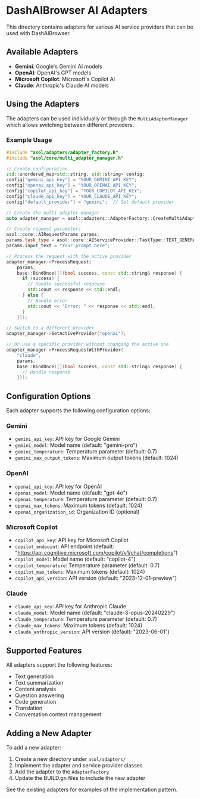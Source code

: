 # DashAIBrowser AI Adapters

This directory contains adapters for various AI service providers that can be used with DashAIBrowser.

## Available Adapters

- **Gemini**: Google's Gemini AI models
- **OpenAI**: OpenAI's GPT models
- **Microsoft Copilot**: Microsoft's Copilot AI
- **Claude**: Anthropic's Claude AI models

## Using the Adapters

The adapters can be used individually or through the `MultiAdapterManager` which allows switching between different providers.

### Example Usage

```cpp
#include "asol/adapters/adapter_factory.h"
#include "asol/core/multi_adapter_manager.h"

// Create configuration
std::unordered_map<std::string, std::string> config;
config["gemini_api_key"] = "YOUR_GEMINI_API_KEY";
config["openai_api_key"] = "YOUR_OPENAI_API_KEY";
config["copilot_api_key"] = "YOUR_COPILOT_API_KEY";
config["claude_api_key"] = "YOUR_CLAUDE_API_KEY";
config["default_provider"] = "gemini";  // Set default provider

// Create the multi-adapter manager
auto adapter_manager = asol::adapters::AdapterFactory::CreateMultiAdapterManager(config);

// Create request parameters
asol::core::AIRequestParams params;
params.task_type = asol::core::AIServiceProvider::TaskType::TEXT_GENERATION;
params.input_text = "Your prompt here";

// Process the request with the active provider
adapter_manager->ProcessRequest(
    params,
    base::BindOnce([](bool success, const std::string& response) {
      if (success) {
        // Handle successful response
        std::cout << response << std::endl;
      } else {
        // Handle error
        std::cout << "Error: " << response << std::endl;
      }
    }));

// Switch to a different provider
adapter_manager->SetActiveProvider("openai");

// Or use a specific provider without changing the active one
adapter_manager->ProcessRequestWithProvider(
    "claude",
    params,
    base::BindOnce([](bool success, const std::string& response) {
      // Handle response
    }));
```

## Configuration Options

Each adapter supports the following configuration options:

### Gemini

- `gemini_api_key`: API key for Google Gemini
- `gemini_model`: Model name (default: "gemini-pro")
- `gemini_temperature`: Temperature parameter (default: 0.7)
- `gemini_max_output_tokens`: Maximum output tokens (default: 1024)

### OpenAI

- `openai_api_key`: API key for OpenAI
- `openai_model`: Model name (default: "gpt-4o")
- `openai_temperature`: Temperature parameter (default: 0.7)
- `openai_max_tokens`: Maximum tokens (default: 1024)
- `openai_organization_id`: Organization ID (optional)

### Microsoft Copilot

- `copilot_api_key`: API key for Microsoft Copilot
- `copilot_endpoint`: API endpoint (default: "https://api.cognitive.microsoft.com/copilot/v1/chat/completions")
- `copilot_model`: Model name (default: "copilot-4")
- `copilot_temperature`: Temperature parameter (default: 0.7)
- `copilot_max_tokens`: Maximum tokens (default: 1024)
- `copilot_api_version`: API version (default: "2023-12-01-preview")

### Claude

- `claude_api_key`: API key for Anthropic Claude
- `claude_model`: Model name (default: "claude-3-opus-20240229")
- `claude_temperature`: Temperature parameter (default: 0.7)
- `claude_max_tokens`: Maximum tokens (default: 1024)
- `claude_anthropic_version`: API version (default: "2023-06-01")

## Supported Features

All adapters support the following features:

- Text generation
- Text summarization
- Content analysis
- Question answering
- Code generation
- Translation
- Conversation context management

## Adding a New Adapter

To add a new adapter:

1. Create a new directory under `asol/adapters/`
2. Implement the adapter and service provider classes
3. Add the adapter to the `AdapterFactory`
4. Update the BUILD.gn files to include the new adapter

See the existing adapters for examples of the implementation pattern.